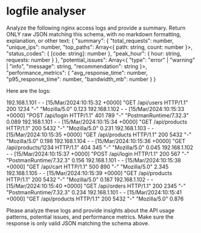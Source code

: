 # logfile analyser

Analyze the following nginx access logs and provide a summary. Return ONLY raw JSON matching this schema, with no markdown formatting, explanation, or other text:
{
  "summary": {
    "total_requests": number,
    "unique_ips": number,
    "top_paths": Array<{ path: string, count: number }>,
    "status_codes": { [code: string]: number },
    "peak_hour": { hour: string, requests: number }
  },
  "potential_issues": Array<{
    "type": "error" | "warning" | "info",
    "message": string,
    "recommendation": string
  }>,
  "performance_metrics": {
    "avg_response_time": number,
    "p95_response_time": number,
    "bandwidth_mb": number
  }
}

Here are the logs:

192.168.1.101 - - [15/Mar/2024:10:15:32 +0000] "GET /api/users HTTP/1.1" 200 1234 "-" "Mozilla/5.0" 0.123
192.168.1.102 - - [15/Mar/2024:10:15:33 +0000] "POST /api/login HTTP/1.1" 401 789 "-" "PostmanRuntime/7.32.3" 0.089
192.168.1.101 - - [15/Mar/2024:10:15:34 +0000] "GET /api/products HTTP/1.1" 200 5432 "-" "Mozilla/5.0" 0.231
192.168.1.103 - - [15/Mar/2024:10:15:35 +0000] "GET /api/products HTTP/1.1" 200 5432 "-" "Mozilla/5.0" 0.198
192.168.1.104 - - [15/Mar/2024:10:15:36 +0000] "GET /api/products/1234 HTTP/1.1" 404 345 "-" "Mozilla/5.0" 0.045
192.168.1.102 - - [15/Mar/2024:10:15:37 +0000] "POST /api/login HTTP/1.1" 200 567 "-" "PostmanRuntime/7.32.3" 0.156
192.168.1.101 - - [15/Mar/2024:10:15:38 +0000] "GET /api/cart HTTP/1.1" 500 890 "-" "Mozilla/5.0" 2.345
192.168.1.105 - - [15/Mar/2024:10:15:39 +0000] "GET /api/products HTTP/1.1" 200 5432 "-" "Mozilla/5.0" 0.187
192.168.1.102 - - [15/Mar/2024:10:15:40 +0000] "GET /api/orders HTTP/1.1" 200 2345 "-" "PostmanRuntime/7.32.3" 0.234
192.168.1.101 - - [15/Mar/2024:10:15:41 +0000] "GET /api/products HTTP/1.1" 200 5432 "-" "Mozilla/5.0" 0.876

Please analyze these logs and provide insights about the API usage patterns, potential issues, and performance metrics. Make sure the response is only valid JSON matching the schema above.
